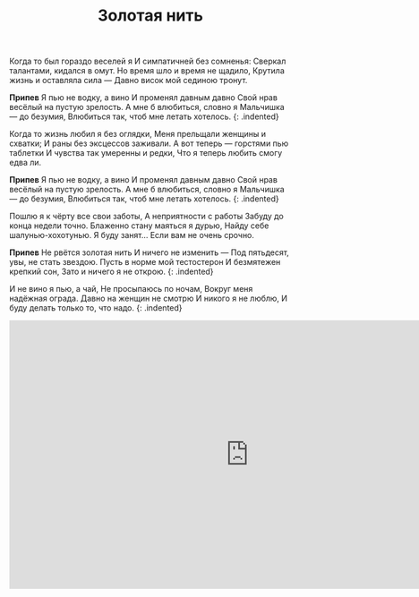 ﻿---
layout: lyrics
title: Золотая нить
description: Когда то был гораздо веселей я и симпатичней без сомненья...
---

Когда то был гораздо веселей я
И симпатичней без сомненья:
Сверкал талантами, кидался в омут.
Но время шло и время не щадило,
Крутила жизнь и оставляла сила —
Давно висок мой сединою тронут.

**Припев**
Я пью не водку, а вино
И променял давным давно
Свой нрав весёлый на пустую зрелость.
А мне б влюбиться, словно я
Мальчишка — до безумия,
Влюбиться так, чтоб мне летать хотелось.
{: .indented}

Когда то жизнь любил я без оглядки,
Меня прельщали женщины и схватки;
И раны без эксцессов заживали.
А вот теперь — горстями пью таблетки
И чувства так умеренны и редки,
Что я теперь любить смогу едва ли.

**Припев**
Я пью не водку, а вино
И променял давным давно
Свой нрав весёлый на пустую зрелость.
А мне б влюбиться, словно я
Мальчишка — до безумия,
Влюбиться так, чтоб мне летать хотелось.
{: .indented}

Пошлю я к чёрту все свои заботы,
А неприятности с работы
Забуду до конца недели точно.
Блаженно стану маяться я дурью,
Найду себе шалунью-хохотунью.
Я буду занят… Если вам не очень срочно.

**Припев**
Не рвётся золотая нить
И ничего не изменить —
Под пятьдесят, увы, не стать звездою.
Пусть в норме мой тестостерон
И безмятежен крепкий сон,
Зато и ничего я не открою.
{: .indented}

И не вино я пью, а чай,
Не просыпаюсь по ночам,
Вокруг меня надёжная ограда.
Давно на женщин не смотрю
И никого я не люблю,
И буду делать только то, что надо.
{: .indented}

<div class="video-wrapper">
    <iframe src="https://vkvideo.ru/video_ext.php?oid=746350732&id=456239047&hd=2&autoplay=1" width="853" height="480" allow="autoplay; encrypted-media; fullscreen; picture-in-picture; screen-wake-lock;" frameborder="0" allowfullscreen></iframe>
</div>